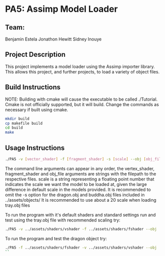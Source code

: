 # PA5: Assimp Model Loader
## Team:
Benjamin Estela
Jonathon Hewitt
Sidney Inouye

## Project Description
This project implements a model loader using the Assimp importer library. This allows this project, and further projects, to load a variety of object files.
## Build Instructions

NOTE: Building with cmake will cause the executable to be called ./Tutorial.  Cmake is not officially supported, but it will build. Change the commands as necessary if built using cmake.

```bash
mkdir build
cp makefile build
cd build
make
```

## Usage Instructions
```bash
./PA5 -v [vector_shader] -f [fragment_shader] -s [scale] --obj [obj_file]
```
The command line arguments can appear in any order, the vertex_shader, fragment_shader and obj_file arguments are strings with the filepath to the respective files.
scale is a string representing a floating point number that indicates the scale we want the model to be loaded at, given the large difference in default scale in the models provided.
It is recommended to omit the -s option for the dragon.obj and buddha.obj files included in ../assets/objects/
It is recommended to use about a 20 scale when loading tray.obj files

To run the program with it's default shaders and standard settings run and test using the tray.obj file with recommended scaling try:
```bash
./PA5 -v ../assets/shaders/vshader -f ../assets/shaders/fshader --obj ../assets/objects/tray.obj -s 20
```
To run the program and test the dragon object try:
```bash
./PA5 -f ../assets/shaders/fshader -v ../assets/shaders/vshader --obj ../assets/objects/dragon.obj
``
